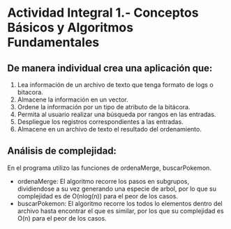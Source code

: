 # Actividad Integral 1.- Conceptos Básicos y Algoritmos Fundamentales

## De manera individual crea una aplicación que:
1. Lea información de un archivo de texto que tenga formato de logs o bitacora.
2. Almacene la información en un vector.
3. Ordene la información por un tipo de atributo de la bitácora.
4. Permita al usuario realizar una búsqueda por rangos en las entradas.
5. Despliegue los registros correspondientes a las entradas.
6. Almacene en un archivo de texto el resultado del ordenamiento.

## Análisis de complejidad: 
En el programa utilizo las funciones de ordenaMerge, buscarPokemon.
- ordenaMerge: El algoritmo recorre los pasos en subgrupos, dividiendose a su vez generando una especie de arbol, por lo que su complejidad es de O(nlog(n)) para el peor de los casos.
- buscarPokemon: El algoritmo recorre los todos lo elementos dentro del archivo hasta encontrar el que es similar, por los que su complejidad es O(n) para el peor de los casos.
